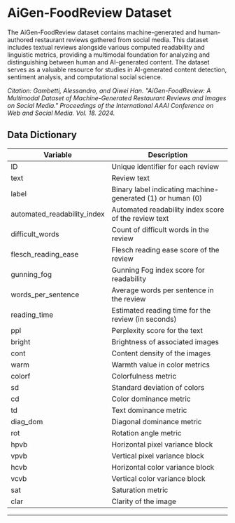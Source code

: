 # AiGen-FoodReview Dataset

The AiGen-FoodReview dataset contains machine-generated and human-authored restaurant reviews gathered from social media. This dataset includes textual reviews alongside various computed readability and linguistic metrics, providing a multimodal foundation for analyzing and distinguishing between human and AI-generated content. The dataset serves as a valuable resource for studies in AI-generated content detection, sentiment analysis, and computational social science.

*Citation: Gambetti, Alessandro, and Qiwei Han. "AiGen-FoodReview: A Multimodal Dataset of Machine-Generated Restaurant Reviews and Images on Social Media." Proceedings of the International AAAI Conference on Web and Social Media. Vol. 18. 2024.*

## Data Dictionary

| Variable                    | Description                                               |
|-----------------------------|-----------------------------------------------------------|
| ID                          | Unique identifier for each review                          |
| text                        | Review text                                               |
| label                       | Binary label indicating machine-generated (1) or human (0)|
| automated_readability_index | Automated readability index score of the review text      |
| difficult_words             | Count of difficult words in the review                    |
| flesch_reading_ease         | Flesch reading ease score of the review                   |
| gunning_fog                 | Gunning Fog index score for readability                   |
| words_per_sentence          | Average words per sentence in the review                  |
| reading_time                | Estimated reading time for the review (in seconds)        |
| ppl                         | Perplexity score for the text                             |
| bright                      | Brightness of associated images                           |
| cont                        | Content density of the images                             |
| warm                        | Warmth value in color metrics                             |
| colorf                      | Colorfulness metric                                       |
| sd                          | Standard deviation of colors                              |
| cd                          | Color dominance metric                                    |
| td                          | Text dominance metric                                     |
| diag_dom                    | Diagonal dominance metric                                 |
| rot                         | Rotation angle metric                                     |
| hpvb                        | Horizontal pixel variance block                          |
| vpvb                        | Vertical pixel variance block                            |
| hcvb                        | Horizontal color variance block                          |
| vcvb                        | Vertical color variance block                            |
| sat                         | Saturation metric                                         |
| clar                        | Clarity of the image                                      |

---
